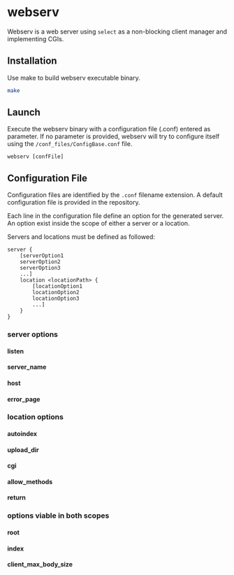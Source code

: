 # webserv

Webserv is a web server using `select` as a non-blocking client manager and implementing CGIs.


## Installation

Use make to build webserv executable binary.
```bash
make
```


## Launch

Execute the webserv binary with a configuration file (.conf) entered as parameter. If no parameter is provided, webserv will try to configure itself using the `/conf_files/ConfigBase.conf` file.
```
webserv [confFile]
```


## Configuration File

Configuration files are identified by the `.conf` filename extension. A default configuration file is provided in the repository.

Each line in the configuration file define an option for the generated server. An option exist inside the scope of either a server or a location.

Servers and locations must be defined as followed:

```
server {
    [serverOption1
    serverOption2
    serverOption3
    ...]
    location <locationPath> {
        [locationOption1
        locationOption2
        locationOption3
        ...]
    }
}
```

### server options

#### listen

#### server_name

#### host

#### error_page

### location options

#### autoindex

#### upload_dir

#### cgi

#### allow_methods

#### return

### options viable in both scopes

#### root

#### index

#### client_max_body_size
